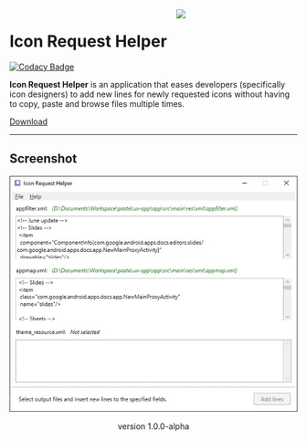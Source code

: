 <img src="https://raw.githubusercontent.com/hdfhtt/ic-req-helper/main/app_icon.ico" width="192" align="right" hspace="20" />

# Icon Request Helper
[![Codacy Badge](https://app.codacy.com/project/badge/Grade/35f6f89e8fe24360bb146f76829f4f33)](https://www.codacy.com/gh/hdfhtt/ic-req-helper/dashboard?utm_source=github.com&amp;utm_medium=referral&amp;utm_content=hdfhtt/ic-req-helper&amp;utm_campaign=Badge_Grade)

**Icon Request Helper** is an application that eases developers (specifically icon designers) to add new lines for newly requested icons without having to copy, paste and browse files multiple times.

[Download](https://github.com/hdfhtt/ic-req-helper/releases/download/v1.0.0-alpha/IconRequestHelper-v1.0.0.exe)

---

## Screenshot
<p align="center">
  <img src="https://raw.githubusercontent.com/hdfhtt/ic-req-helper/main/Screenshot/ic-req-helper-v1.0.0-alpha-preview.jpg" />
</p>
<p align="center">version 1.0.0-alpha</p>

